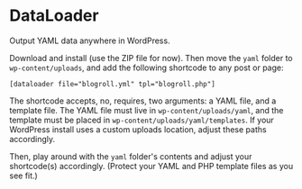 # DataLoader
Output YAML data anywhere in WordPress.

Download and install (use the ZIP file for now). Then move the `yaml` folder to `wp-content/uploads`, and add the following shortcode to any post or page:
```
[dataloader file="blogroll.yml" tpl="blogroll.php"]
```

The shortcode accepts, no, requires, two arguments: a YAML file, and a template file. The YAML file must live in `wp-content/uploads/yaml`, and the template must be placed in `wp-content/uploads/yaml/templates`. If your WordPress install uses a custom uploads location, adjust these paths accordingly.

Then, play around with the `yaml` folder's contents and adjust your shortcode(s) accordingly. (Protect your YAML and PHP template files as you see fit.)
